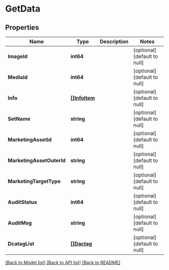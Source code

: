 # GetData

## Properties
Name | Type | Description | Notes
------------ | ------------- | ------------- | -------------
**ImageId** | **int64** |  | [optional] [default to null]
**MediaId** | **int64** |  | [optional] [default to null]
**Info** | [**[]InfoItem**](info_item.md) |  | [optional] [default to null]
**SetName** | **string** |  | [optional] [default to null]
**MarketingAssetId** | **int64** |  | [optional] [default to null]
**MarketingAssetOuterId** | **string** |  | [optional] [default to null]
**MarketingTargetType** | **string** |  | [optional] [default to null]
**AuditStatus** | **int64** |  | [optional] [default to null]
**AuditMsg** | **string** |  | [optional] [default to null]
**DcatagList** | [**[]Dactag**](dactag.md) |  | [optional] [default to null]

[[Back to Model list]](../README.md#documentation-for-models) [[Back to API list]](../README.md#documentation-for-api-endpoints) [[Back to README]](../README.md)


